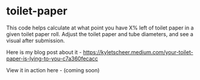 # toilet-paper
This code helps calculate at what point you have X% left of toilet paper in a given toilet paper roll. Adjust the toilet paper and tube diameters, and see a visual after submission.

Here is my blog post about it - https://kyletscheer.medium.com/your-toilet-paper-is-lying-to-you-c7a360fecacc

View it in action here - (coming soon)
